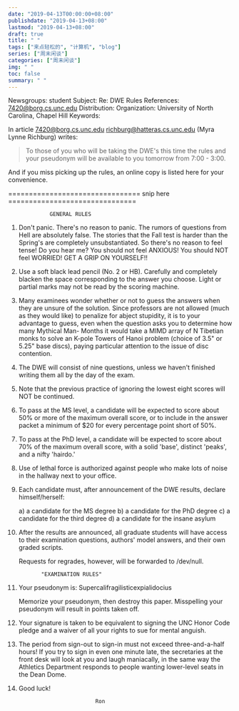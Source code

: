 ```yaml
---
date: "2019-04-13T00:00:00+08:00"
publishdate: "2019-04-13+08:00"
lastmod: "2019-04-13+08:00"
draft: true
title: " "
tags: ["来点轻松的", "计算机", "blog"]
series: ["周末闲谈"]
categories: ["周末闲谈"]
img: " "
toc: false
summary: " "
---
```


Newsgroups: student
Subject: Re: DWE Rules
References: <7420@borg.cs.unc.edu>
Distribution: 
Organization: University of North Carolina, Chapel Hill
Keywords: 

In article <7420@borg.cs.unc.edu> richburg@hatteras.cs.unc.edu (Myra Lynne Richburg) writes:
>To those of you who will be taking the DWE's this time the rules and
>your pseudonym will be available to you tomorrow from 7:00 - 3:00.  

And if you miss picking up the rules, an online copy is listed here for your
convenience.

================================ snip here ===============================

			     GENERAL RULES

1.  Don't panic.  There's no reason to panic.  The rumors of questions from
    Hell are absolutely false.  The stories that the Fall test is harder than
    the Spring's are completely unsubstantiated.  So there's no reason to feel
    tense!  Do you hear me?  You should not feel ANXIOUS!  You should NOT feel
    WORRIED!  GET A GRIP ON YOURSELF!!

2.  Use a soft black lead pencil (No. 2 or HB).  Carefully and completely
    blacken the space corresponding to the answer you choose.  Light or
    partial marks may not be read by the scoring machine.

3.  Many examinees wonder whether or not to guess the answers when they are
    unsure of the solution.  Since professors are not allowed (much as they
    would like) to penalize for abject stupidity, it is to your advantage to
    guess, even when the question asks you to determine how many Mythical Man-
    Months it would take a MIMD array of N Tibetian monks to solve an K-pole 
    Towers of Hanoi problem (choice of 3.5" or 5.25" base discs), paying 
    particular attention to the issue of disc contention.

4.  The DWE will consist of nine questions, unless we haven't finished writing
    them all by the day of the exam.

5.  Note that the previous practice of ignoring the lowest eight scores will 
    NOT be continued.

6.  To pass at the MS level, a candidate will be expected to score about 50%
    or more of the maximum overall score, or to include in the answer packet
    a minimum of $20 for every percentage point short of 50%.

7.  To pass at the PhD level, a candidate will be expected to score about 70%
    of the maximum overall score, with a solid 'base', distinct 'peaks', and
    a nifty 'hairdo.'

8.  Use of lethal force is authorized against people who make lots of noise
    in the hallway next to your office.

9.  Each candidate must, after announcement of the DWE results, declare 
    himself/herself:

    a) a candidate for the MS degree
    b) a candidate for the PhD degree
    c) a candidate for the third degree
    d) a candidate for the insane asylum

10. After the results are announced, all graduate students will have access to
    their examination questions, authors' model answers, and their own graded
    scripts.

    Requests for regrades, however, will be forwarded to /dev/null.


			   "EXAMINATION RULES"

1.  Your pseudonym is:	Supercalifragilisticexpialidocius

    Memorize your pseudonym, then destroy this paper.  Misspelling your
    pseudonym will result in points taken off.

2.  Your signature is taken to be equivalent to signing the UNC Honor Code
    pledge and a waiver of all your rights to sue for mental anguish.

3.  The period from sign-out to sign-in must not exceed three-and-a-half
    hours!  If you try to sign in even one minute late, the secretaries at the 
    front desk will look at you and laugh maniacally, in the same way the
    Athletics Department responds to people wanting lower-level seats in 
    the Dean Dome.

4.  Good luck!

								Ron